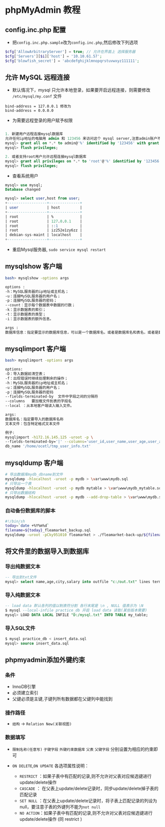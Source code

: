 # phpMyAdmin 教程

## config.inc.php 配置

- 把`config.inc.php.sample`改为`config.inc.php`,然后修改下列选项

```php
$cfg['AllowArbitraryServer'] = true; // 允许在界面上 选择服务器
$cfg['Servers'][$i]['host'] = '10.10.61.57';
$cfg['blowfish_secret'] = 'abcdefghijklmnopqrstuvwxyz111111';
```

## 允许 MySQL 远程连接

- 默认情况下，mysql 只允许本地登录，如果要开启远程连接，则需要修改 `/etc/mysql/my.conf` 文件

```mysql
bind-address = 127.0.0.1 修改为
bind-address = 0.0.0.0
```

- 为需要远程登录的用户赋予权限

```sql

1. 新建用户远程连接mysql数据库
允许任何ip地址的电脑用 admin 和 123456 来访问这个 mysql server,注意admin账户不一定要存在。
mysql> grant all on *.* to admin@'%' identified by '123456' with grant option;
mysql> flush privileges;

2. 或者支持root用户允许远程连接mysql数据库
mysql> grant all privileges on *.* to 'root'@'%' identified by '123456' with grant option;
mysql> flush privileges;
```

- 查看系统用户

```sql
mysql> use mysql;
Database changed

mysql> select user,host from user;
+------------------+--------------+
| user             | host         |
+------------------+--------------+
| root             | %            |
| root             | 127.0.0.1    |
| root             | ::1          |
| root             | iz252e1zy6zz |
| debian-sys-maint | localhost    |
+------------------+--------------+
```

- 重启Mysql服务器, `sudo service mysql restart`

## mysqlshow 客户端

```bash
bash> mysqlshow -options args

options :
-h：MySQL服务器的ip地址或主机名；
-u：连接MySQL服务器的用户名；
-p：连接MySQL服务器的密码；
--count：显示每个数据表中数据的行数；
-k：显示数据表的索引；
-t：显示数据表的类型；
-i：显示数据表的额外信息。

args :
数据库信息：指定要显示的数据库信息，可以是一个数据库名，或者是数据库名和表名，或者是数据库名、表名和列名。
```

## mysqlimport 客户端

```bash
bash> mysqlimport -options args

options:
-D：导入数据前清空表；
-f：出现错误时继续处理剩余的操作；
-h：MySQL服务器的ip地址或主机名；
-u：连接MySQL服务器的用户名；
-p：连接MySQL服务器的密码
--fields-terminated-by  文件中字段之间的分隔符
--columns   要加载文件到表的字段名
--local ：从本地客户端读入输入文件。

args:
数据库名：指定要导入的数据库名称
文本文件：包含特定格式文本文件

例子:
mysqlimport -h172.16.145.125 -uroot -p \
--fields-terminated-by='|' --columns='user_id,user_name,user_age,user_addr' --local \
db_name '/home/ocetl/tmp_user_info.txt'
```

## mysqldump 客户端

```bash
# 导出数据库mydb_dbname到文件
mysqldump -hlocalhost -uroot -p mydb > \var\www\mydb.sql
# 只导出一个表
mysqldump -hlocalhost -uroot -p mydb mytable > \var\www\mydb_mytable.sql
# 只导出数据结构
mysqldump -hlocalhost -uroot -p mydb --add-drop-table > \var\www\mydb.sql
```

### 自动备份数据库的脚本

```bash
#!/bin/sh
today=`date +%Y%m%d`
filename=${today}_fleamarket_backup.sql
mysqldump -uroot -pCky951010 fleamarket > ./fleamarket-back-up/${filename}
```

## 将文件里的数据导入到数据库

### 导出纯数据文本

```sql
-- 导出到txt文件
mysql> select name,age,city,salary into outfile "c:/out.txt" lines terminated by "\n" from person;
```

### 导入纯数据文本

```sql
-- load data 默认各列的值以制表符分割 各行末尾是 \n , NULL 值表示为 \N
$ mysql --local-infile practice_db 开启 load data 读取(某些版本需要) 
mysql> LOAD DATA LOCAL INFILE "D:/mysql.txt" INTO TABLE my_table;
```

### 导入SQL文件

```sql
$ mysql practice_db < insert_data.sql
mysql> source insert_data.sql
```

## phpmyadmin添加外键约束

### 条件

- InnoDB引擎
- 必须建立索引
- 父键必须是主键,子键列所有数据都在父键列中能找到

### 操作路径

- `结构` -> `Relation New(关联视图)`

### 数据填写

- `限制名称(任意写)` `子键字段` `外键约束数据库` `父表` `父键字段` 分别设置为相应的约束即可

- `ON DELETE`,`ON UPDATE` 各选项属性说明：
  - `RESTRICT` ：如果子表中有匹配的记录,则不允许对父表对应候选键进行update/delete操作  
  - `CASCADE` ： 在父表上update/delete记录时，同步update/delete掉子表的匹配记录
  - `SET NULL` ：在父表上update/delete记录时，将子表上匹配记录的列设为null，要注意子表的外键列不能为`not null`
  - `NO ACTION`：如果子表中有匹配的记录,则不允许对父表对应候选键进行update/delete操作 (同 restrict )
